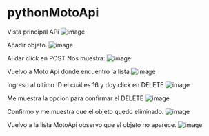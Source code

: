 # pythonMotoApi

Vista principal APi
![image](https://user-images.githubusercontent.com/101758695/208254736-5307fcc9-600e-4fa5-b1ec-1c45e6ee80f5.png)

Añadir objeto.
![image](https://user-images.githubusercontent.com/101758695/208254787-51428858-e1e3-40ad-886b-8550daa93a67.png)

Al dar click en POST Nos muestra:
![image](https://user-images.githubusercontent.com/101758695/208254822-d92d0886-5efe-4d7d-b841-90ff4a2e8e30.png)

Vuelvo a Moto Api donde encuentro la lista
![image](https://user-images.githubusercontent.com/101758695/208254873-43c53115-0a14-44e2-92d1-46a04f64526c.png)

Ingreso al último ID el cuál es 16 y doy click en DELETE
![image](https://user-images.githubusercontent.com/101758695/208254948-21e2db03-c4e8-4a47-a3e0-c21a469a12a1.png)

Me muestra la opcion para confirmar el DELETE
![image](https://user-images.githubusercontent.com/101758695/208255012-7d2b5fea-732c-45f4-997e-311210d8d3bc.png)

Confirmo y me muestra que el objeto quedo eliminado.
![image](https://user-images.githubusercontent.com/101758695/208255055-40f1c6df-0cd2-42ba-a90a-8b906c7a01e9.png)

Vuelvo a la lista MotoApi observo que el objeto no aparece.
![image](https://user-images.githubusercontent.com/101758695/208255097-3c630deb-78f2-45b5-9806-4272b61aeafd.png)

